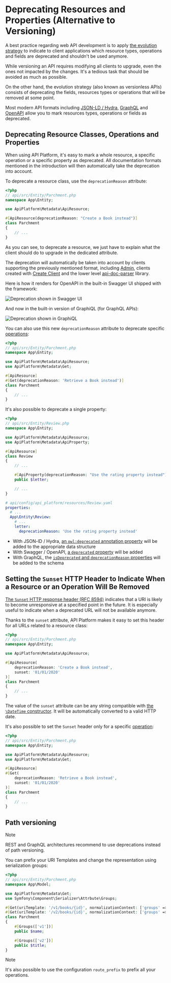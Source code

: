 # Deprecating Resources and Properties (Alternative to Versioning)

A best practice regarding web API development is to apply [the evolution strategy](https://phil.tech/api/2018/05/02/api-evolution-for-rest-http-apis/)
to indicate to client applications which resource types, operations and fields are deprecated and shouldn't be used anymore.

While versioning an API requires modifying all clients to upgrade, even the ones not impacted by the changes.
It's a tedious task that should be avoided as much as possible.

On the other hand, the evolution strategy (also known as versionless APIs) consists of deprecating the fields, resources
types or operations that will be removed at some point.

Most modern API formats including [JSON-LD / Hydra](content-negotiation.md), [GraphQL](graphql.md) and [OpenAPI](openapi.md)
allow you to mark resources types, operations or fields as deprecated.

## Deprecating Resource Classes, Operations and Properties

When using API Platform, it's easy to mark a whole resource, a specific operation or a specific property as deprecated.
All documentation formats mentioned in the introduction will then automatically take the deprecation into account.

To deprecate a resource class, use the `deprecationReason` attribute:

```php
<?php
// api/src/Entity/Parchment.php
namespace App\Entity;

use ApiPlatform\Metadata\ApiResource;

#[ApiResource(deprecationReason: "Create a Book instead")]
class Parchment
{
    // ...
}
```

As you can see, to deprecate a resource, we just have to explain what the client should do to upgrade in the dedicated attribute.

The deprecation will automatically be taken into account by clients supporting the previously mentioned format, including
[Admin](../admin/index.md), clients created with [Create Client](../create-client/index.md) and the lower level
[api-doc-parser](https://github.com/api-platform/api-doc-parser) library.

Here is how it renders for OpenAPI in the built-in Swagger UI shipped with the framework:

![Deprecation shown in Swagger UI](images/deprecated-swagger-ui.png)

And now in the built-in version of GraphiQL (for GraphQL APIs):

![Deprecation shown in GraphiQL](images/deprecated-graphiql.png)

You can also use this new `deprecationReason` attribute to deprecate specific [operations](operations.md):

```php
<?php
// api/src/Entity/Parchment.php
namespace App\Entity;

use ApiPlatform\Metadata\ApiResource;
use ApiPlatform\Metadata\Get;

#[ApiResource]
#[Get(deprecationReason: 'Retrieve a Book instead')]
class Parchment
{
    // ...
}
```

It's also possible to deprecate a single property:

<code-selector>

```php
<?php
// api/src/Entity/Review.php
namespace App\Entity;

use ApiPlatform\Metadata\ApiResource;
use ApiPlatform\Metadata\ApiProperty;

#[ApiResource]
class Review
{
    // ...

    #[ApiProperty(deprecationReason: "Use the rating property instead")]
    public $letter;

    // ...
}
```

```yaml
# api/config/api_platform/resources/Review.yaml
properties:
  # ...
  App\Entity\Review:
    # ...
    letter:
      deprecationReason: 'Use the rating property instead'
```

</code-selector>

- With JSON-lD / Hydra, [an `owl:deprecated` annotation property](https://www.w3.org/TR/owl2-syntax/#Annotation_Properties) will be added to the appropriate data structure
- With Swagger / OpenAPI, [a `deprecated` property](https://swagger.io/docs/specification/2-0/paths-and-operations/) will be added
- With GraphQL, the [`isDeprecated` and `deprecationReason` properties](https://facebook.github.io/graphql/June2018/#sec-Deprecation) will be added to the schema

## Setting the `Sunset` HTTP Header to Indicate When a Resource or an Operation Will Be Removed

[The `Sunset` HTTP response header (RFC 8594)](https://www.rfc-editor.org/rfc/rfc8594) indicates that a URI is likely to become unresponsive at a specified point in the future.
It is especially useful to indicate when a deprecated URL will not be available anymore.

Thanks to the `sunset` attribute, API Platform makes it easy to set this header for all URLs related to a resource class:

```php
<?php
// api/src/Entity/Parchment.php
namespace App\Entity;

use ApiPlatform\Metadata\ApiResource;

#[ApiResource(
    deprecationReason: 'Create a Book instead',
    sunset: '01/01/2020'
)]
class Parchment
{
    // ...
}
```

The value of the `sunset` attribute can be any string compatible with [the `\DateTime` constructor](https://www.php.net/manual/en/datetime.construct.php).
It will be automatically converted to a valid HTTP date.

It's also possible to set the `Sunset` header only for a specific [operation](operations.md):

```php
<?php
// api/src/Entity/Parchment.php
namespace App\Entity;

use ApiPlatform\Metadata\ApiResource;
use ApiPlatform\Metadata\Get;

#[ApiResource]
#[Get(
    deprecationReason: 'Retrieve a Book instead',
    sunset: '01/01/2020'
)]
class Parchment
{
    // ...
}
```

## Path versioning

> [!NOTE]
> REST and GraphQL architectures recommend to use deprecations instead of path versioning.

You can prefix your URI Templates and change the representation using serialization groups:

```php
<?php
// api/src/Entity/Parchment.php
namespace App\Model;

use ApiPlatform\Metadata\Get;
use Symfony\Component\Serializer\Attrbute\Groups;

#[Get(uriTemplate: '/v1/books/{id}', normalizationContext: ['groups' => ['v1']])]
#[Get(uriTemplate: '/v2/books/{id}', normalizationContext: ['groups' => ['v2']])]
class Parchment
{
    #[Groups(['v1'])]
    public $name;

    #[Groups(['v2'])]
    public $title;
}
```

> [!NOTE]
> It's also possible to use the configuration `route_prefix` to prefix all your operations.
